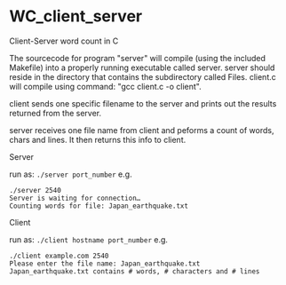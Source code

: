 # WC_client_server
Client-Server word count in C

The sourcecode for program "server" will compile (using the included Makefile) into a properly running executable called server. server should reside in the directory that contains the subdirectory called Files. client.c will compile using command: "gcc client.c -o client".


client sends one specific filename to the server and prints out the results returned from the server.

server receives one file name from client and peforms a count of words, chars and lines. It then returns this info to client.

Server

run as:
```./server port_number```
e.g. 
~~~~
./server 2540
Server is waiting for connection…
Counting words for file: Japan_earthquake.txt
~~~~

Client

run as:
```./client hostname port_number```
e.g. 
~~~~
./client example.com 2540
Please enter the file name: Japan_earthquake.txt
Japan_earthquake.txt contains # words, # characters and # lines
~~~~
